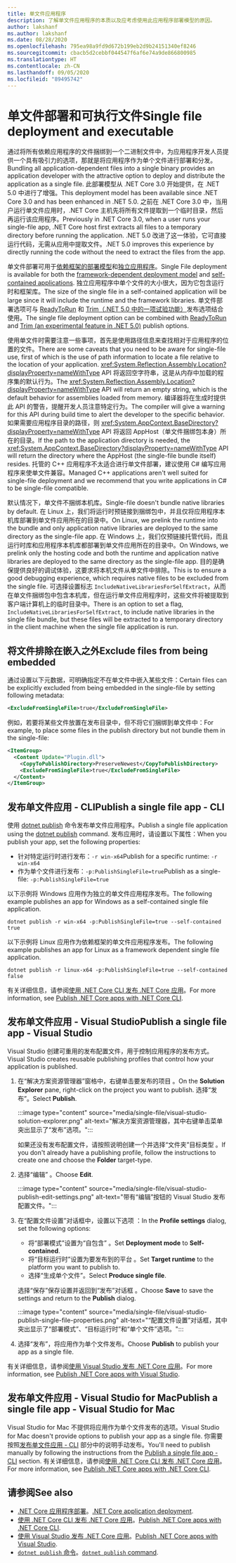 ```yaml
---
title: 单文件应用程序
description: 了解单文件应用程序的本质以及应考虑使用此应用程序部署模型的原因。
author: lakshanf
ms.author: lakshanf
ms.date: 08/28/2020
ms.openlocfilehash: 795ea98a9fd9d672b199eb2d9b24151340ef8246
ms.sourcegitcommit: cbacb5d2cebbf044547f6af6e74a9de866800985
ms.translationtype: HT
ms.contentlocale: zh-CN
ms.lasthandoff: 09/05/2020
ms.locfileid: "89495742"
---
```

# <a name="single-file-deployment-and-executable"></a><span data-ttu-id="9ce50-103">单文件部署和可执行文件</span><span class="sxs-lookup"><span data-stu-id="9ce50-103">Single file deployment and executable</span></span>

<span data-ttu-id="9ce50-104">通过将所有依赖应用程序的文件捆绑到一个二进制文件中，为应用程序开发人员提供一个具有吸引力的选项，那就是将应用程序作为单个文件进行部署和分发。</span><span class="sxs-lookup"><span data-stu-id="9ce50-104">Bundling all application-dependent files into a single binary provides an application developer with the attractive option to deploy and distribute the application as a single file.</span></span> <span data-ttu-id="9ce50-105">此部署模型从 .NET Core 3.0 开始提供，在 .NET 5.0 中进行了增强。</span><span class="sxs-lookup"><span data-stu-id="9ce50-105">This deployment model has been available since .NET Core 3.0 and has been enhanced in .NET 5.0.</span></span> <span data-ttu-id="9ce50-106">之前在 .NET Core 3.0 中，当用户运行单文件应用时，.NET Core 主机先将所有文件提取到一个临时目录，然后再运行该应用程序。</span><span class="sxs-lookup"><span data-stu-id="9ce50-106">Previously in .NET Core 3.0, when a user runs your single-file app, .NET Core host first extracts all files to a temporary directory before running the application.</span></span> <span data-ttu-id="9ce50-107">.NET 5.0 改进了这一体验，它可直接运行代码，无需从应用中提取文件。</span><span class="sxs-lookup"><span data-stu-id="9ce50-107">.NET 5.0 improves this experience by directly running the code without the need to extract the files from the app.</span></span>

<span data-ttu-id="9ce50-108">单文件部署可用于[依赖框架的部署模型](index.md#publish-framework-dependent)和[独立应用程序](index.md#publish-self-contained)。</span><span class="sxs-lookup"><span data-stu-id="9ce50-108">Single File deployment is available for both the [framework-dependent deployment model](index.md#publish-framework-dependent) and [self-contained applications](index.md#publish-self-contained).</span></span> <span data-ttu-id="9ce50-109">独立应用程序中单个文件的大小很大，因为它包含运行时和框架库。</span><span class="sxs-lookup"><span data-stu-id="9ce50-109">The size of the single file in a self-contained application will be large since it will include the runtime and the framework libraries.</span></span> <span data-ttu-id="9ce50-110">单文件部署选项可与 [ReadyToRun](../tools/dotnet-publish.md) 和 [Trim（.NET 5.0 中的一项试验功能）](trim-self-contained.md)发布选项结合使用。</span><span class="sxs-lookup"><span data-stu-id="9ce50-110">The single file deployment option can be combined with [ReadyToRun](../tools/dotnet-publish.md) and [Trim (an experimental feature in .NET 5.0)](trim-self-contained.md) publish options.</span></span>

<span data-ttu-id="9ce50-111">使用单文件时需要注意一些事项，首先是使用路径信息来查找相对于应用程序的位置的文件。</span><span class="sxs-lookup"><span data-stu-id="9ce50-111">There are some caveats that you need to be aware for single-file use, first of which is the use of path information to locate a file relative to the location of your application.</span></span> <span data-ttu-id="9ce50-112"><xref:System.Reflection.Assembly.Location?displayProperty=nameWithType> API 将返回空字符串，这是从内存中加载的程序集的默认行为。</span><span class="sxs-lookup"><span data-stu-id="9ce50-112">The <xref:System.Reflection.Assembly.Location?displayProperty=nameWithType> API will return an empty string, which is the default behavior for assemblies loaded from memory.</span></span> <span data-ttu-id="9ce50-113">编译器将在生成时提供此 API 的警告，提醒开发人员注意特定行为。</span><span class="sxs-lookup"><span data-stu-id="9ce50-113">The compiler will give a warning for this API during build time to alert the developer to the specific behavior.</span></span> <span data-ttu-id="9ce50-114">如果需要应用程序目录的路径，则 <xref:System.AppContext.BaseDirectory?displayProperty=nameWithType> API 将返回 AppHost（单文件捆绑包本身）所在的目录。</span><span class="sxs-lookup"><span data-stu-id="9ce50-114">If the path to the application directory is needed, the <xref:System.AppContext.BaseDirectory?displayProperty=nameWithType> API will return the directory where the AppHost (the single-file bundle itself) resides.</span></span> <span data-ttu-id="9ce50-115">托管的 C++ 应用程序不太适合进行单文件部署，建议使用 C# 编写应用程序来使单文件兼容。</span><span class="sxs-lookup"><span data-stu-id="9ce50-115">Managed C++ applications aren't well suited for single-file deployment and we recommend that you write applications in C# to be single-file compatible.</span></span>

<span data-ttu-id="9ce50-116">默认情况下，单文件不捆绑本机库。</span><span class="sxs-lookup"><span data-stu-id="9ce50-116">Single-file doesn't bundle native libraries by default.</span></span> <span data-ttu-id="9ce50-117">在 Linux 上，我们将运行时预链接到捆绑包中，并且仅将应用程序本机库部署到单文件应用所在的目录中。</span><span class="sxs-lookup"><span data-stu-id="9ce50-117">On Linux, we prelink the runtime into the bundle and only application native libraries are deployed to the same directory as the single-file app.</span></span> <span data-ttu-id="9ce50-118">在 Windows 上，我们仅预链接托管代码，而且运行时库和应用程序本机库都部署到单文件应用所在的目录中。</span><span class="sxs-lookup"><span data-stu-id="9ce50-118">On Windows, we prelink only the hosting code and both the runtime and application native libraries are deployed to the same directory as the single-file app.</span></span> <span data-ttu-id="9ce50-119">目的是确保提供良好的调试体验，这要求将本机文件从单文件中排除。</span><span class="sxs-lookup"><span data-stu-id="9ce50-119">This is to ensure a good debugging experience, which requires native files to be excluded from the single file.</span></span> <span data-ttu-id="9ce50-120">可选择设置标志 `IncludeNativeLibrariesForSelfExtract`，从而在单文件捆绑包中包含本机库，但在运行单文件应用程序时，这些文件将被提取到客户端计算机上的临时目录中。</span><span class="sxs-lookup"><span data-stu-id="9ce50-120">There is an option to set a flag, `IncludeNativeLibrariesForSelfExtract`, to include native libraries in the single file bundle, but these files will be extracted to a temporary directory in the client machine when the single file application is run.</span></span>

## <a name="exclude-files-from-being-embedded"></a><span data-ttu-id="9ce50-121">将文件排除在嵌入之外</span><span class="sxs-lookup"><span data-stu-id="9ce50-121">Exclude files from being embedded</span></span>

<span data-ttu-id="9ce50-122">通过设置以下元数据，可明确指定不在单文件中嵌入某些文件：</span><span class="sxs-lookup"><span data-stu-id="9ce50-122">Certain files can be explicitly excluded from being embedded in the single-file by setting following metadata:</span></span>

```xml
<ExcludeFromSingleFile>true</ExcludeFromSingleFile>
```

<span data-ttu-id="9ce50-123">例如，若要将某些文件放置在发布目录中，但不将它们捆绑到单文件中：</span><span class="sxs-lookup"><span data-stu-id="9ce50-123">For example, to place some files in the publish directory but not bundle them in the single-file:</span></span>

```xml
<ItemGroup>
  <Content Update="Plugin.dll">
    <CopyToPublishDirectory>PreserveNewest</CopyToPublishDirectory>
    <ExcludeFromSingleFile>true</ExcludeFromSingleFile>
  </Content>
</ItemGroup>
```

## <a name="publish-a-single-file-app---cli"></a><span data-ttu-id="9ce50-124">发布单文件应用 - CLI</span><span class="sxs-lookup"><span data-stu-id="9ce50-124">Publish a single file app - CLI</span></span>

<span data-ttu-id="9ce50-125">使用 [dotnet publish](../tools/dotnet-publish.md) 命令发布单文件应用程序。</span><span class="sxs-lookup"><span data-stu-id="9ce50-125">Publish a single file application using the [dotnet publish](../tools/dotnet-publish.md) command.</span></span> <span data-ttu-id="9ce50-126">发布应用时，请设置以下属性：</span><span class="sxs-lookup"><span data-stu-id="9ce50-126">When you publish your app, set the following properties:</span></span>

- <span data-ttu-id="9ce50-127">针对特定运行时进行发布：`-r win-x64`</span><span class="sxs-lookup"><span data-stu-id="9ce50-127">Publish for a specific runtime: `-r win-x64`</span></span>
- <span data-ttu-id="9ce50-128">作为单个文件进行发布：`-p:PublishSingleFile=true`</span><span class="sxs-lookup"><span data-stu-id="9ce50-128">Publish as a single-file: `-p:PublishSingleFile=true`</span></span>

<span data-ttu-id="9ce50-129">以下示例将 Windows 应用作为独立的单文件应用程序发布。</span><span class="sxs-lookup"><span data-stu-id="9ce50-129">The following example publishes an app for Windows as a self-contained single file application.</span></span>

```dotnetcli
dotnet publish -r win-x64 -p:PublishSingleFile=true --self-contained true
```

<span data-ttu-id="9ce50-130">以下示例将 Linux 应用作为依赖框架的单文件应用程序发布。</span><span class="sxs-lookup"><span data-stu-id="9ce50-130">The following example publishes an app for Linux as a framework dependent single file application.</span></span>

```dotnetcli
dotnet publish -r linux-x64 -p:PublishSingleFile=true --self-contained false
```

<span data-ttu-id="9ce50-131">有关详细信息，请参阅[使用 .NET Core CLI 发布 .NET Core 应用](deploy-with-cli.md)。</span><span class="sxs-lookup"><span data-stu-id="9ce50-131">For more information, see [Publish .NET Core apps with .NET Core CLI](deploy-with-cli.md).</span></span>

## <a name="publish-a-single-file-app---visual-studio"></a><span data-ttu-id="9ce50-132">发布单文件应用 - Visual Studio</span><span class="sxs-lookup"><span data-stu-id="9ce50-132">Publish a single file app - Visual Studio</span></span>

<span data-ttu-id="9ce50-133">Visual Studio 创建可重用的发布配置文件，用于控制应用程序的发布方式。</span><span class="sxs-lookup"><span data-stu-id="9ce50-133">Visual Studio creates reusable publishing profiles that control how your application is published.</span></span>

01. <span data-ttu-id="9ce50-134">在“解决方案资源管理器”窗格中，右键单击要发布的项目  。</span><span class="sxs-lookup"><span data-stu-id="9ce50-134">On the **Solution Explorer** pane, right-click on the project you want to publish.</span></span> <span data-ttu-id="9ce50-135">选择“发布”。</span><span class="sxs-lookup"><span data-stu-id="9ce50-135">Select **Publish**.</span></span>

    :::image type="content" source="media/single-file/visual-studio-solution-explorer.png" alt-text="解决方案资源管理器，其中右键单击菜单突出显示了“发布”选项。":::

    <span data-ttu-id="9ce50-137">如果还没有发布配置文件，请按照说明创建一个并选择“文件夹”目标类型  。</span><span class="sxs-lookup"><span data-stu-id="9ce50-137">If you don't already have a publishing profile, follow the instructions to create one and choose the **Folder** target-type.</span></span>

01. <span data-ttu-id="9ce50-138">选择“编辑”  。</span><span class="sxs-lookup"><span data-stu-id="9ce50-138">Choose **Edit**.</span></span>

    :::image type="content" source="media/single-file/visual-studio-publish-edit-settings.png" alt-text="带有“编辑”按钮的 Visual Studio 发布配置文件。":::

01. <span data-ttu-id="9ce50-140">在“配置文件设置”对话框中，设置以下选项  ：</span><span class="sxs-lookup"><span data-stu-id="9ce50-140">In the **Profile settings** dialog, set the following options:</span></span>

    - <span data-ttu-id="9ce50-141">将“部署模式”设置为“自包含”   。</span><span class="sxs-lookup"><span data-stu-id="9ce50-141">Set **Deployment mode** to **Self-contained**.</span></span>
    - <span data-ttu-id="9ce50-142">将“目标运行时”设置为要发布到的平台  。</span><span class="sxs-lookup"><span data-stu-id="9ce50-142">Set **Target runtime** to the platform you want to publish to.</span></span>
    - <span data-ttu-id="9ce50-143">选择“生成单个文件”。</span><span class="sxs-lookup"><span data-stu-id="9ce50-143">Select **Produce single file**.</span></span>

    <span data-ttu-id="9ce50-144">选择“保存”保存设置并返回到“发布”对话框   。</span><span class="sxs-lookup"><span data-stu-id="9ce50-144">Choose **Save** to save the settings and return to the **Publish** dialog.</span></span>

    :::image type="content" source="media/single-file/visual-studio-publish-single-file-properties.png" alt-text="“配置文件设置”对话框，其中突出显示了“部署模式”、“目标运行时”和“单个文件”选项。":::

01. <span data-ttu-id="9ce50-146">选择“发布”，将应用作为单个文件发布。</span><span class="sxs-lookup"><span data-stu-id="9ce50-146">Choose **Publish** to publish your app as a single file.</span></span>

<span data-ttu-id="9ce50-147">有关详细信息，请参阅[使用 Visual Studio 发布 .NET Core 应用](deploy-with-vs.md)。</span><span class="sxs-lookup"><span data-stu-id="9ce50-147">For more information, see [Publish .NET Core apps with Visual Studio](deploy-with-vs.md).</span></span>

## <a name="publish-a-single-file-app---visual-studio-for-mac"></a><span data-ttu-id="9ce50-148">发布单文件应用 - Visual Studio for Mac</span><span class="sxs-lookup"><span data-stu-id="9ce50-148">Publish a single file app - Visual Studio for Mac</span></span>

<span data-ttu-id="9ce50-149">Visual Studio for Mac 不提供将应用作为单个文件发布的选项。</span><span class="sxs-lookup"><span data-stu-id="9ce50-149">Visual Studio for Mac doesn't provide options to publish your app as a single file.</span></span> <span data-ttu-id="9ce50-150">你需要按照[发布单文件应用 - CLI](#publish-a-single-file-app---cli) 部分中的说明手动发布。</span><span class="sxs-lookup"><span data-stu-id="9ce50-150">You'll need to publish manually by following the instructions from the [Publish a single file app - CLI](#publish-a-single-file-app---cli) section.</span></span> <span data-ttu-id="9ce50-151">有关详细信息，请参阅[使用 .NET Core CLI 发布 .NET Core 应用](deploy-with-cli.md)。</span><span class="sxs-lookup"><span data-stu-id="9ce50-151">For more information, see [Publish .NET Core apps with .NET Core CLI](deploy-with-cli.md).</span></span>

## <a name="see-also"></a><span data-ttu-id="9ce50-152">请参阅</span><span class="sxs-lookup"><span data-stu-id="9ce50-152">See also</span></span>

- <span data-ttu-id="9ce50-153">[.NET Core 应用程序部署](index.md)。</span><span class="sxs-lookup"><span data-stu-id="9ce50-153">[.NET Core application deployment](index.md).</span></span>
- <span data-ttu-id="9ce50-154">[使用 .NET Core CLI 发布 .NET Core 应用](deploy-with-cli.md)。</span><span class="sxs-lookup"><span data-stu-id="9ce50-154">[Publish .NET Core apps with .NET Core CLI](deploy-with-cli.md).</span></span>
- <span data-ttu-id="9ce50-155">[使用 Visual Studio 发布 .NET Core 应用](deploy-with-vs.md)。</span><span class="sxs-lookup"><span data-stu-id="9ce50-155">[Publish .NET Core apps with Visual Studio](deploy-with-vs.md).</span></span>
- <span data-ttu-id="9ce50-156">[`dotnet publish` 命令](../tools/dotnet-publish.md)。</span><span class="sxs-lookup"><span data-stu-id="9ce50-156">[`dotnet publish` command](../tools/dotnet-publish.md).</span></span>
